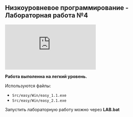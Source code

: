 ## Низкоуровневое программирование - Лабораторная работа №4

![Методичка](https://github.com/eeeeagle/LLP_4/files/9819171/Guide.pdf)

<b>Работа выполенна на легкий уровень.</b>

Используются файлы:
- `Src/easy/Win/easy_1.1.exe`
- `Src/easy/Win/easy_2.1.exe`

Запустить лабораторную работу можно через __LAB.bat__

